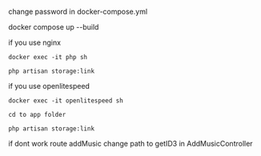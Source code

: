 ﻿change password in docker-compose.yml

docker compose up --build

if you use nginx 

    docker exec -it php sh

    php artisan storage:link


if you use openlitespeed 

    docker exec -it openlitespeed sh

    cd to app folder

    php artisan storage:link


if dont work route addMusic change path to getID3 in AddMusicController